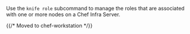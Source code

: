 Use the `knife role` subcommand to manage the roles that are associated
with one or more nodes on a Chef Infra Server.

{{/* Moved to chef-workstation */}}
